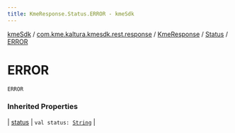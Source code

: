 ```yaml
---
title: KmeResponse.Status.ERROR - kmeSdk
---
```


[kmeSdk](../../../index.html) / [com.kme.kaltura.kmesdk.rest.response](../../index.html) / [KmeResponse](../index.html) / [Status](index.html) / [ERROR](./-e-r-r-o-r.html)

# ERROR

`ERROR`

### Inherited Properties

| [status](status.html) | `val status: `[`String`](https://kotlinlang.org/api/latest/jvm/stdlib/kotlin/-string/index.html) |

